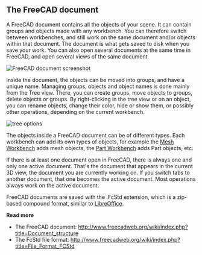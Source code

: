 ## The FreeCAD document

A FreeCAD document contains all the objects of your scene. It can contain groups and objects made with any workbench. You can therefore switch between workbenches, and still work on the same document and/or objects within that document. The document is what gets saved to disk when you save your work. You can also open several documents at the same time in FreeCAD, and open several views of the same document.

![FreeCAD document screenshot](http://www.freecadweb.org/wiki/images/f/f4/Freecad-document-01.jpg)

Inside the document, the objects can be moved into groups, and have a unique name. Managing groups, objects and object names is done mainly from the Tree view. There, you can create groups, move objects to groups, delete objects or groups. By right-clicking in the tree view or on an object, you can rename objects, change their color, hide or show them, or possibly other operations, depending on the current workbench.

![tree options](http://www.freecadweb.org/wiki/images/c/cc/Freecad-document-02.jpg)

The objects inside a FreeCAD document can be of different types. Each workbench can add its own types of objects, for example the [Mesh Workbench](http://www.freecadweb.org/wiki/index.php?title=Mesh_Module) adds mesh objects, the [Part Workbench](http://www.freecadweb.org/wiki/index.php?title=Part_Module) adds Part objects, etc.

If there is at least one document open in FreeCAD, there is always one and only one active document. That's the document that appears in the current 3D view, the document you are currently working on. If you switch tabs to another document, that one
becomes the active document. Most operations always work on the active document.

FreeCAD documents are saved with the .FcStd extension, which is a zip-based compound format, similar to [LibreOffice](https://www.libreoffice.org).

**Read more**

* The FreeCAD document: http://www.freecadweb.org/wiki/index.php?title=Document_structure
* The FcStd file format: http://www.freecadweb.org/wiki/index.php?title=File_Format_FCStd
